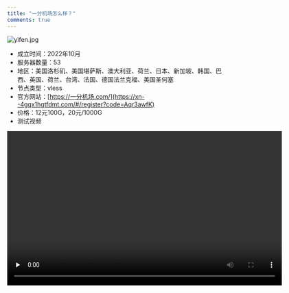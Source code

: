 ```yaml
---
title: "一分机场怎么样？"
comments: true
---
```

![yifen.jpg](https://flclash.xyz/img/yifen.jpg)

- 成立时间：2022年10月
- 服务器数量：53
- 地区：美国洛杉矶、美国堪萨斯、澳大利亚、荷兰、日本、新加坡、韩国、巴西、英国、荷兰、台湾、法国、德国法兰克福、美国圣何塞
- 节点类型：vless
- 官方网站：[https://一分机场.com/](https://xn--4gqx1hgtfdmt.com/#/register?code=Aqr3awfK)
- 价格：12元100G，20元/1000G
- 测试视频

<video width="640" height="360" controls preload="none">
    <source src="https://mp4.flclash.xyz/yifen2.mp4" type="video/mp4">
    您的浏览器不支持 HTML5 视频。
</video>